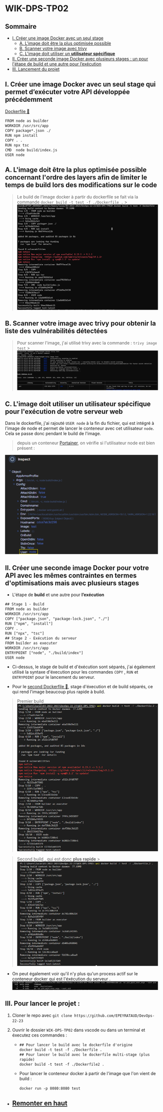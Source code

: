 # WIK-DPS-TP02

## Sommaire

- [I. Créer une image Docker avec un seul stage](#i-créer-une-image-docker-avec-un-seul-stage-qui-permet-dexécuter-votre-api-développée-précédemment)
  - [A. L'image doit être la plus optimisée possible](#a-limage-doit-être-la-plus-optimisée-possible-concernant-lordre-des-layers-afin-de-limiter-le-temps-de-build-lors-des-modifications-sur-le-code)
  - [B. Scanner votre image avec trivy](#b-scanner-votre-image-avec-trivy-pour-obtenir-la-liste-des-vulnérabilités-détectées)
  - [C. L'image doit utiliser un **utilisateur spécifique**](#c-limage-doit-utiliser-un-utilisateur-spécifique-pour-lexécution-de-votre-serveur-web)
- [II. Créer une seconde image Docker avec plusieurs stages : un pour l'étape de build et une autre pour l’exécution](#ii-créer-une-seconde-image-docker-pour-votre-api-avec-les-mêmes-contraintes-en-termes-doptimisations-mais-avec-plusieurs-stages)
- [III. Lancement du projet](#iii-pour-lancer-le-projet)

## I. Créer une image Docker avec un seul stage qui permet d’exécuter votre API développée précédemment

[Dockerfile 📄](./Dockerfile)

```
FROM node as builder
WORKDIR /usr/src/app
COPY package*.json ./
RUN npm install
COPY . .
RUN npx tsc
CMD  node build/index.js
USER node
```

## A. L'image doit être la **plus optimisée** possible concernant l'ordre des layers afin de **limiter le temps de build** lors des modifications sur le code

> Le build de l'image docker à partir du dockerfile se fait via la commande `docker build -t test -f ./Dockerfile .` > ![](./livrables/build_dockerfile.png)

## B. Scanner votre image avec **trivy** pour obtenir la liste des vulnérabilités détectées

> Pour scanner l'image, j'ai utilisé trivy avec la commande : `trivy image test` > ![](./livrables/trivy.png)

## C. L'image doit utiliser un **utilisateur spécifique** pour **l'exécution** de votre **serveur web**

Dans le dockerfile, j'ai rajouté `USER node` à la fin du fichier, qui est intégré à l'image de node et permet de lancer le conteneur avec cet utilisateur `node`.
Cela se passe donc pendant le build de l'image.

> depuis un conteneur [Portainer](https://www.portainer.io/), on vérifie si l'utilisateur node est bien présent :

![](./livrables/portainer.png)

## II. Créer une **seconde image Docker** pour votre API avec les mêmes contraintes en termes d'optimisations mais avec **plusieurs stages**

- L'étape de **build** et une autre pour **l’exécution**

```
## Stage 1 - Build
FROM node as builder
WORKDIR /usr/src/app
COPY ["package.json", "package-lock.json", "./"]
RUN ["npm", "install"]
COPY . .
RUN ["npx", "tsc"]
## Stage 2 - Exécution du serveur
FROM builder as executer
WORKDIR /usr/src/app
ENTRYPOINT ["node", "./build/index"]
USER node
```

- Ci-dessus, le stage de build et d'éxécution sont séparés, j'ai également utilisé la syntaxe d'éxecution pour les commandes `COPY` , `RUN` et `ENTRYPOINT` pour le lancement du serveur.

- Pour le [second Dockerfile 📄](./Dockerfile.2), stage d'éxecution et de build séparés, ce qui rend l'image beaucoup plus rapide à build.

> Premier build  
>  ![](./livrables/premier_build.png)

> Second build , qui est donc **plus rapide** > ![](./livrables/Second_build.png)

- On peut également voir qu'il n'y plus qu'un process actif sur le conteneur docker qui est l'éxécution du serveur .
  ![](./livrables/user_node.png)

## III. Pour lancer le projet :

1. Cloner le repo avec `git clone https://github.com/EPEYRATAUD/DevOps-22-23`
2. Ouvrir le dossier `WIK-DPS-TP02` dans vscode ou dans un terminal et éxecutez ces commandes :

   - ```
     ## Pour lancer le build avec le dockerfile d'origine
     docker build -t test -f ./Dockerfile .
     ## Pour lancer le build avec le dockerfile multi-stage (plus rapide)
     docker build -t test -f ./Dockerfile2 .
     ```
   - Pour lancer le conteneur docker à partir de l'image que l'on vient de build :

     `docker run -p 8080:8080 test`

- ## [Remonter en haut](#sommaire)
